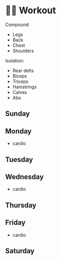# 🏃‍♂️ Workout

Compound:

- Legs
- Back
- Chest
- Shoulders

Isolation:

- Rear delts
- Biceps
- Triceps
- Hamstrings
- Calves
- Abs

## Sunday

## Monday
- cardio

## Tuesday


## Wednesday
- cardio

## Thursday


## Friday
- cardio

## Saturday

